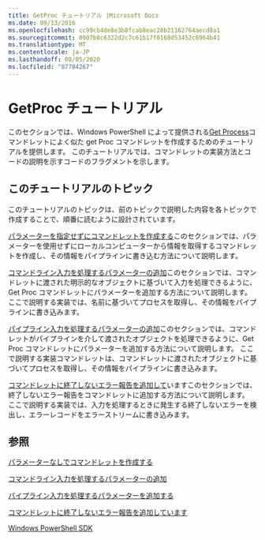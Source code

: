 ```yaml
---
title: GetProc チュートリアル |Microsoft Docs
ms.date: 09/13/2016
ms.openlocfilehash: cc99cb4de8e3b8fcab8eac28b21162764aecd8a1
ms.sourcegitcommit: 0907b8c6322d2c7c61b17f8168d53452c8964b41
ms.translationtype: MT
ms.contentlocale: ja-JP
ms.lasthandoff: 08/05/2020
ms.locfileid: "87784267"
---
```

# <a name="getproc-tutorial"></a>GetProc チュートリアル

このセクションでは、Windows PowerShell によって提供される[Get Process](/powershell/module/Microsoft.PowerShell.Management/Get-Process)コマンドレットによく似た get Proc コマンドレットを作成するためのチュートリアルを提供します。 このチュートリアルでは、コマンドレットの実装方法とコードの説明を示すコードのフラグメントを示します。

## <a name="topics-in-this-tutorial"></a>このチュートリアルのトピック

このチュートリアルのトピックは、前のトピックで説明した内容を各トピックで作成することで、順番に読むように設計されています。

[パラメーターを指定せずにコマンドレットを作成する](./creating-a-cmdlet-without-parameters.md)このセクションでは、パラメーターを使用せずにローカルコンピューターから情報を取得するコマンドレットを作成し、その情報をパイプラインに書き込む方法について説明します。

[コマンドライン入力を処理するパラメーターの追加](./adding-parameters-that-process-command-line-input.md)このセクションでは、コマンドレットに渡された明示的なオブジェクトに基づいて入力を処理できるように、Get Proc コマンドレットにパラメーターを追加する方法について説明します。 ここで説明する実装では、名前に基づいてプロセスを取得し、その情報をパイプラインに書き込みます。

[パイプライン入力を処理するパラメーターの追加](./adding-parameters-that-process-pipeline-input.md)このセクションでは、コマンドレットがパイプラインを介して渡されたオブジェクトを処理できるように、Get Proc コマンドレットにパラメーターを追加する方法について説明します。 ここで説明する実装コマンドレットは、コマンドレットに渡されたオブジェクトに基づいてプロセスを取得し、その情報をパイプラインに書き込みます。

[コマンドレットに終了しないエラー報告を追加して](./adding-non-terminating-error-reporting-to-your-cmdlet.md)いますこのセクションでは、終了しないエラー報告をコマンドレットに追加する方法について説明します。 ここで説明する実装では、入力を処理するときに発生する終了しないエラーを検出し、エラーレコードをエラーストリームに書き込みます。

## <a name="see-also"></a>参照

[パラメーターなしでコマンドレットを作成する](./creating-a-cmdlet-without-parameters.md)

[コマンドライン入力を処理するパラメーターの追加](./adding-parameters-that-process-command-line-input.md)

[パイプライン入力を処理するパラメーターを追加する](./adding-parameters-that-process-pipeline-input.md)

[コマンドレットに終了しないエラー報告を追加しています](./adding-non-terminating-error-reporting-to-your-cmdlet.md)

[Windows PowerShell SDK](../windows-powershell-reference.md)
